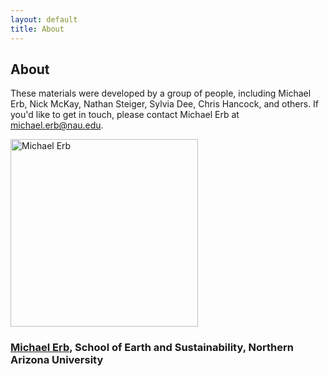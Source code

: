 ```yaml
---
layout: default
title: About
---
```


## About

These materials were developed by a group of people, including Michael Erb, Nick McKay, Nathan Steiger, Sylvia Dee, Chris Hancock, and others. If you'd like to get in touch, please contact Michael Erb at [michael.erb@nau.edu](michael.erb@nau.edu).

<img src="images/MichaelErb.jpg" alt="Michael Erb" width="300px">

### [Michael Erb](https://www.michaelerb.org/), School of Earth and Sustainability, Northern Arizona University
